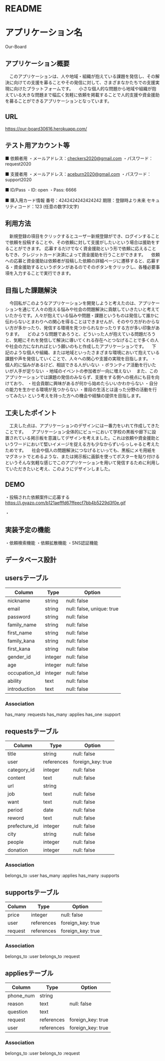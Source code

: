 # README

# アプリケーション名
Our-Board

## アプリケーション概要

　このアプリケーションは、人や地域・組織が抱えている課題を発信し、その解決に向けての支援を募ることやその発信に対して、さまざまなかたちでの支援実現に向けたプラットフォームです。
　小さな個人的な問題から地域や組織が抱えている大きな問題まで幅広く気軽に依頼を掲載することで人的支援や資金援助を募ることができるアプリケーションとなっています。


## URL
https://our-board30616.herokuapp.com/


## テスト用アカウント等
■ 依頼者用
・メールアドレス：checkers2020@gmail.com
・パスワード：request2020

■ 支援者用
・メールアドレス：aceburn2020@gmail.com
・パスワード：support2020

■ ID/Pass
・ID: open
・Pass: 6666

■ 購入用カード情報
番号：4242424242424242
期限：登録時より未来
セキュリティコード：123 (任意の数字3文字)


## 利用方法

　新規登録の項目をクリックするとユーザー新規登録ができ、ログインすることで依頼を投稿することや、その依頼に対して支援がしたいという場合は援助をすることができます。
応募するだけでなく資金援助という形で依頼に応えることもでき、クレジットカード決済によって資金援助を行うことができます。
　依頼への応募と資金援助は依頼者が投稿した依頼の詳細ページに遷移すると、応募する・資金援助するというボタンがあるのでそのボタンをクリックし、各種必要事項を入力することで実行できます。

## 目指した課題解決

　今回私がこのようなアプリケーションを開発しようと考えたのは、アプリケーションを通じて人々の抱える悩みや社会の問題解決に貢献していきたいと考えていたからです。人々が抱えている悩みや問題・課題というものは発信して誰かに伝わらないとまわりへの関心を得ることはできませんが、そのやり方がわからない方が多かったり、発信する環境を見つかられなかったりする方が多い印象があります。
　どのような問題であろうと、どういった人が抱えている問題だろうと、気軽にそれを発信して解決に導いてくれる存在へとつなげることで多くの人や社会の力になれればという願いのもと作成したアプリケーションです。
　下記のような個人や組織、または地域といったさまざまな環境において抱えている課題や声を発信していくことで、人々への関心や支援の実現を目指します。
・個人的に悩みがあるけど、相談できる人がいない
・ボランティア活動を行いたいが人手が足りない
・地域のイベントの参加者が一向に増えない
　また、このアプリケーションでは課題の発信のみならず、支援をする側への視点にも目を向けており、
・社会貢献に興味があるが何から始めたらいいかわからない
・自分の能力を生かせる環境が見つからない
・普段の生活とは違った分野の活動を行ってみたい
という考えを持った方への機会や経験の提供を目指します。


## 工夫したポイント

　工夫した点は、アプリケーションのデザインには一番力をいれて作成してきたことです。
　アプリケーション全体的にビューにおいて学校の黒板や廊下に設置されている掲示板を意識してデザインを考えました。これは依頼や資金援助というワードにおいて堅いイメージを捉える方も少なからずいらっしゃると考えたためです。
　社会や個人の問題解決につなげるといっても、黒板にメモ用紙をマグネットでとめるような、または掲示板に画鋲を使ってポスターを貼り付けるというそんな気軽な感じでこのアプリケーションを用いて発信するために利用していただきたいと考え、このようにデザインしました。


## DEMO
・投稿された依頼案件に応募する
https://i.gyazo.com/b121aefffd67ffeecf7bb4b5229d3f0e.gif

・



## 実装予定の機能
・依頼検索機能
・依頼拡散機能
・SNS認証機能

## データベース設計

## usersテーブル

| Column          | Type    | Option                    |
|-----------------|---------|---------------------------|
| nickname        | string  | null: false               |
| email           | string  | null: false, unique: true |
| password        | string  | null: false               |
| family_name     | string  | null: false               |
| first_name      | string  | null: false               |
| family_kana     | string  | null: false               |
| first_kana      | string  | null: false               |
| gender_id       | integer | null: false               |
| age             | integer | null: false               |
| occupation_id   | integer | null: false               |
| ability         | text    | null: false               |
| introduction    | text    | null: false               |

### Association

has_many :requests
has_many :applies
has_one :support


## requestsテーブル

| Column          | Type       | Option            |
|-----------------|------------|-------------------|
| title           | string     | null: false       |
| user            | references | foreign_key: true |
| category_id     | integer    | null: false       |
| content         | text       | null: false       |
| url             | string     |                   |
| job             | text       | null: false       |
| want            | text       | null: false       |
| period          | date       | null: false       |
| reword          | text       | null: false       |
| prefecture_id   | integer    | null: false       |
| city            | string     | null: false       |
| people          | integer    | null: false       |
| donation        | integer    | null: false       |

### Association

belongs_to :user
has_many :applies
has_many :supports


## supportsテーブル

| Column          | Type       | Option            |
|-----------------|------------|-------------------|
| price           | integer    | null: false       |
| user            | references | foreign_key: true |
| request         | references | foreign_key: true |

### Association

belongs_to :user
belongs_to :request


## appliesテーブル

| Column          | Type       | Option            |
|-----------------|------------|-------------------|
| phone_num       | string     |                   |
| reason          | text       | null: false       |
| question        | text       |                   |
| request         | references | foreign_key: true |
| user            | references | foreign_key: true |

### Association

belongs_to :user
belongs_to :request